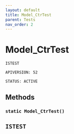 ```yaml
---
layout: default
title: Model_CtrTest
parent: Tests
nav_order: 2
---
```


# Model_CtrTest

`ISTEST`

`APIVERSION: 52`

`STATUS: ACTIVE`

## Methods

### `static Model_CtrTest()`

## `ISTEST`
